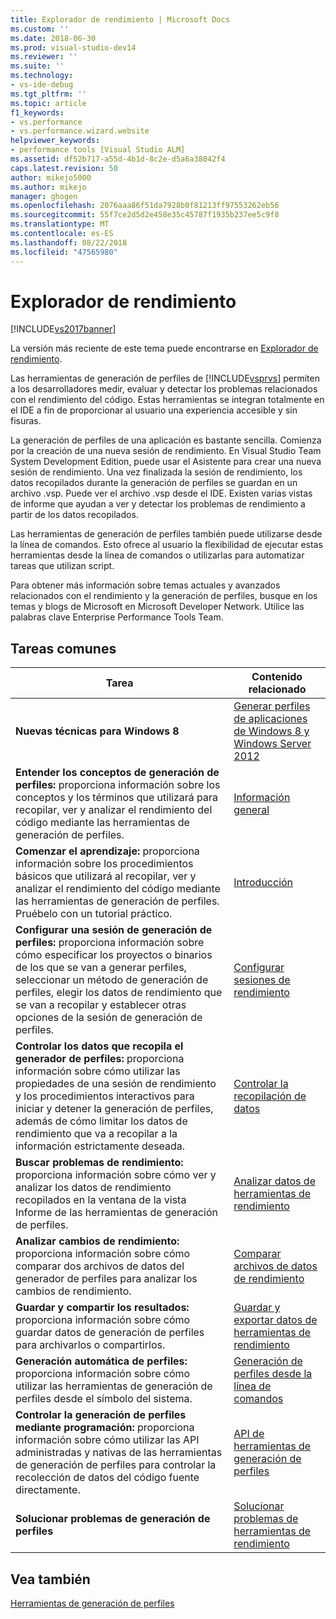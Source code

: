 ```yaml
---
title: Explorador de rendimiento | Microsoft Docs
ms.custom: ''
ms.date: 2018-06-30
ms.prod: visual-studio-dev14
ms.reviewer: ''
ms.suite: ''
ms.technology:
- vs-ide-debug
ms.tgt_pltfrm: ''
ms.topic: article
f1_keywords:
- vs.performance
- vs.performance.wizard.website
helpviewer_keywords:
- performance tools [Visual Studio ALM]
ms.assetid: df52b717-a55d-4b1d-8c2e-d5a6a38042f4
caps.latest.revision: 50
author: mikejo5000
ms.author: mikejo
manager: ghogen
ms.openlocfilehash: 2076aaa86f51da7928b0f81213ff97553262eb56
ms.sourcegitcommit: 55f7ce2d5d2e458e35c45787f1935b237ee5c9f8
ms.translationtype: MT
ms.contentlocale: es-ES
ms.lasthandoff: 08/22/2018
ms.locfileid: "47565980"
---
```

# <a name="performance-explorer"></a>Explorador de rendimiento
[!INCLUDE[vs2017banner](../includes/vs2017banner.md)]

La versión más reciente de este tema puede encontrarse en [Explorador de rendimiento](https://docs.microsoft.com/visualstudio/profiling/performance-explorer).  
  
Las herramientas de generación de perfiles de [!INCLUDE[vsprvs](../includes/vsprvs-md.md)] permiten a los desarrolladores medir, evaluar y detectar los problemas relacionados con el rendimiento del código. Estas herramientas se integran totalmente en el IDE a fin de proporcionar al usuario una experiencia accesible y sin fisuras.  
  
 La generación de perfiles de una aplicación es bastante sencilla. Comienza por la creación de una nueva sesión de rendimiento. En Visual Studio Team System Development Edition, puede usar el Asistente para crear una nueva sesión de rendimiento. Una vez finalizada la sesión de rendimiento, los datos recopilados durante la generación de perfiles se guardan en un archivo .vsp. Puede ver el archivo .vsp desde el IDE. Existen varias vistas de informe que ayudan a ver y detectar los problemas de rendimiento a partir de los datos recopilados.  
  
 Las herramientas de generación de perfiles también puede utilizarse desde la línea de comandos. Esto ofrece al usuario la flexibilidad de ejecutar estas herramientas desde la línea de comandos o utilizarlas para automatizar tareas que utilizan script.  
  
 Para obtener más información sobre temas actuales y avanzados relacionados con el rendimiento y la generación de perfiles, busque en los temas y blogs de Microsoft en Microsoft Developer Network. Utilice las palabras clave Enterprise Performance Tools Team.  
  
## <a name="common-tasks"></a>Tareas comunes  
  
|Tarea|Contenido relacionado|  
|----------|---------------------|  
|**Nuevas técnicas para Windows 8**|[Generar perfiles de aplicaciones de Windows 8 y Windows Server 2012](../profiling/performance-tools-on-windows-8-and-windows-server-2012-applications.md)|  
|**Entender los conceptos de generación de perfiles:** proporciona información sobre los conceptos y los términos que utilizará para recopilar, ver y analizar el rendimiento del código mediante las herramientas de generación de perfiles.|[Información general](../profiling/overviews-performance-tools.md)|  
|**Comenzar el aprendizaje:** proporciona información sobre los procedimientos básicos que utilizará al recopilar, ver y analizar el rendimiento del código mediante las herramientas de generación de perfiles. Pruébelo con un tutorial práctico.|[Introducción](../profiling/getting-started-with-performance-tools.md)|  
|**Configurar una sesión de generación de perfiles:** proporciona información sobre cómo especificar los proyectos o binarios de los que se van a generar perfiles, seleccionar un método de generación de perfiles, elegir los datos de rendimiento que se van a recopilar y establecer otras opciones de la sesión de generación de perfiles.|[Configurar sesiones de rendimiento](../profiling/configuring-performance-sessions.md)|  
|**Controlar los datos que recopila el generador de perfiles:** proporciona información sobre cómo utilizar las propiedades de una sesión de rendimiento y los procedimientos interactivos para iniciar y detener la generación de perfiles, además de cómo limitar los datos de rendimiento que va a recopilar a la información estrictamente deseada.|[Controlar la recopilación de datos](../profiling/controlling-data-collection.md)|  
|**Buscar problemas de rendimiento:** proporciona información sobre cómo ver y analizar los datos de rendimiento recopilados en la ventana de la vista Informe de las herramientas de generación de perfiles.|[Analizar datos de herramientas de rendimiento](../profiling/analyzing-performance-tools-data.md)|  
|**Analizar cambios de rendimiento:** proporciona información sobre cómo comparar dos archivos de datos del generador de perfiles para analizar los cambios de rendimiento.|[Comparar archivos de datos de rendimiento](../profiling/comparing-performance-data-files.md)|  
|**Guardar y compartir los resultados:** proporciona información sobre cómo guardar datos de generación de perfiles para archivarlos o compartirlos.|[Guardar y exportar datos de herramientas de rendimiento](../profiling/saving-and-exporting-performance-tools-data.md)|  
|**Generación automática de perfiles:** proporciona información sobre cómo utilizar las herramientas de generación de perfiles desde el símbolo del sistema.|[Generación de perfiles desde la línea de comandos](../profiling/using-the-profiling-tools-from-the-command-line.md)|  
|**Controlar la generación de perfiles mediante programación:** proporciona información sobre cómo utilizar las API administradas y nativas de las herramientas de generación de perfiles para controlar la recolección de datos del código fuente directamente.|[API de herramientas de generación de perfiles](../profiling/profiling-tools-apis.md)|  
|**Solucionar problemas de generación de perfiles**|[Solucionar problemas de herramientas de rendimiento](../profiling/troubleshooting-performance-tools-issues.md)|  
  
## <a name="see-also"></a>Vea también  
 [Herramientas de generación de perfiles](../profiling/profiling-tools.md)



